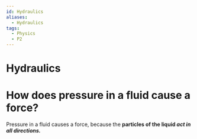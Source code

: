 ```yaml
---
id: Hydraulics
aliases:
  - Hydraulics
tags:
  - Physics
  - P2
---
```


# Hydraulics

# How does **pressure in a fluid** cause a force?

Pressure in a fluid causes a force, because the **particles of the liquid *act in all directions.*** 
